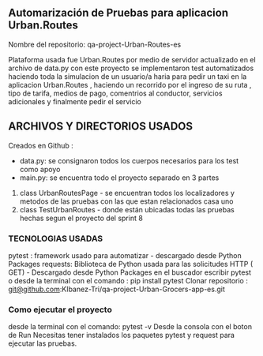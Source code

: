 ## Automarización de Pruebas para aplicacion Urban.Routes
Nombre del repositorio: qa-project-Urban-Routes-es

Plataforma usada fue Urban.Routes por medio de servidor actualizado en el archivo de data.py
con este proyecto se implementaron test automatizados haciendo toda la simulacion de un usuario/a haria para pedir un taxi
en la aplicacion Urban.Routes , haciendo un recorrido por el ingreso de su ruta , tipo de tarifa, medios de pago, comentrios
al conductor, servicios adicionales y finalmente pedir el servicio 


## ARCHIVOS Y DIRECTORIOS USADOS
Creados en Github :
- data.py: se consignaron todos los cuerpos necesarios para los test como apoyo
- main.py: se encuentra todo el proyecto separado en 3 partes 
 1. class UrbanRoutesPage - se encuentran todos los localizadores 
y metodos de las pruebas con las que estan relacionados casa uno 
2.  class TestUrbanRoutes - donde están ubicadas todas las pruebas hechas segun el proyecto del sprint 8  
 
### TECNOLOGIAS USADAS
pytest : framework usado para automatizar - descargado desde Python Packages
requests: Biblioteca de Python usada para las solicitudes HTTP ( GET) - Descargado desde Python Packages en el buscador escribir pytest o desde la terminal con el comando : pip install pytest
Clonar repositorio : git@github.com:KIbanez-Tri/qa-project-Urban-Grocers-app-es.git


### Como ejecutar el proyecto
desde la terminal con el comando: pytest -v
Desde la consola con el boton de Run
Necesitas tener instalados los paquetes pytest y request para ejecutar las pruebas.